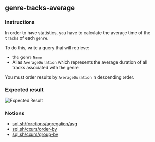 ## genre-tracks-average

### Instructions

In order to have statistics, you have to calculate the average time of the `tracks` of each `genre`.

To do this, write a query that will retrieve:

- the genre `Name`
- Alias `AverageDuration` which represents the average duration of all tracks associated with the genre

You must order results by `AverageDuration` in descending order.

### Expected result

![Expected Result](https://thomaslenaour.github.io/ytrack/subjects/genre-tracks-average/expected.png)

### Notions

- [sql.sh/fonctions/agregation/avg](https://sql.sh/fonctions/agregation/avg)
- [sql.sh/cours/order-by](https://sql.sh/cours/order-by)
- [sql.sh/cours/group-by](https://sql.sh/cours/group-by)
